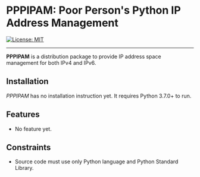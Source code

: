 PPPIPAM: Poor Person's Python IP Address Management
===================================================

[![License: MIT](https://img.shields.io/badge/License-MIT-yellow.svg)](https://opensource.org/licenses/MIT)

------------------------------------------------------------------------

**PPPIPAM** is a distribution package to provide IP address space management for both IPv4 and IPv6.


Installation
-----------

*PPPIPAM* has no installation instruction yet. It requires Python 3.7.0+ to run.


Features
--------

-   No feature yet.


Constraints
-----------

-   Source code must use only Python language and Python Standard Library.
